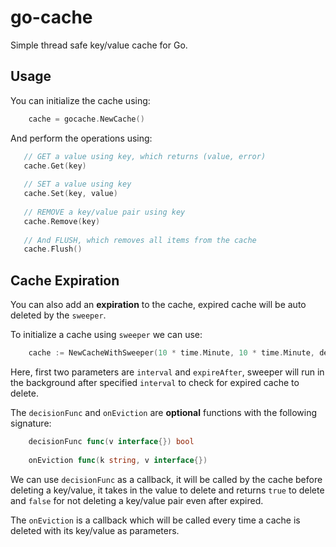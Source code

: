 # go-cache

Simple thread safe key/value cache for Go.

## Usage

You can initialize the cache using:

```go
    cache = gocache.NewCache()
```

And perform the operations using:

```go
   // GET a value using key, which returns (value, error)
   cache.Get(key)
   
   // SET a value using key
   cache.Set(key, value)
   
   // REMOVE a key/value pair using key
   cache.Remove(key)
   
   // And FLUSH, which removes all items from the cache
   cache.Flush()
```

## Cache Expiration

You can also add an **expiration** to the cache, expired cache will be auto deleted by the `sweeper`.

To initialize a cache using `sweeper` we can use:

```go
    cache := NewCacheWithSweeper(10 * time.Minute, 10 * time.Minute, decisionFunc, onEviction)
```

Here, first two parameters are `interval` and `expireAfter`, sweeper will run in the background after specified `interval` to check for expired cache to delete.

The `decisionFunc` and `onEviction` are **optional** functions with the following signature:
```go
    decisionFunc func(v interface{}) bool
    
    onEviction func(k string, v interface{})
```

We can use `decisionFunc` as a callback, it will be called by the cache before deleting a key/value, it takes in the value to delete and returns `true` to delete and `false` for not deleting a key/value pair even after expired.

The `onEviction` is a callback which will be called every time a cache is deleted with its key/value as parameters.
